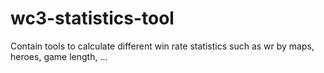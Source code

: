 # wc3-statistics-tool
Contain tools to calculate different win rate statistics such as wr by maps, heroes, game length, ...
